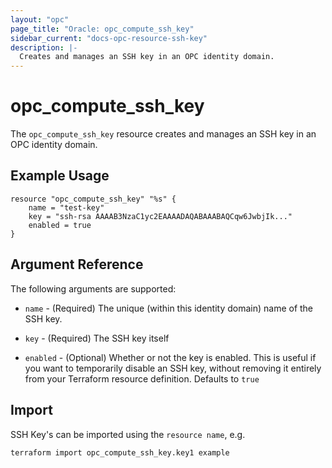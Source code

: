 ```yaml
---
layout: "opc"
page_title: "Oracle: opc_compute_ssh_key"
sidebar_current: "docs-opc-resource-ssh-key"
description: |-
  Creates and manages an SSH key in an OPC identity domain.
---
```


# opc\_compute\_ssh_key

The ``opc_compute_ssh_key`` resource creates and manages an SSH key in an OPC identity domain.

## Example Usage

```
resource "opc_compute_ssh_key" "%s" {
	name = "test-key"
	key = "ssh-rsa AAAAB3NzaC1yc2EAAAADAQABAAABAQCqw6JwbjIk..."
	enabled = true
}
```

## Argument Reference

The following arguments are supported:

* `name` - (Required) The unique (within this identity domain) name of the SSH key.

* `key` - (Required) The SSH key itself

* `enabled` - (Optional) Whether or not the key is enabled. This is useful if you want to temporarily disable an SSH key,
without removing it entirely from your Terraform resource definition. Defaults to `true`

## Import

SSH Key's can be imported using the `resource name`, e.g.

```
terraform import opc_compute_ssh_key.key1 example
```
